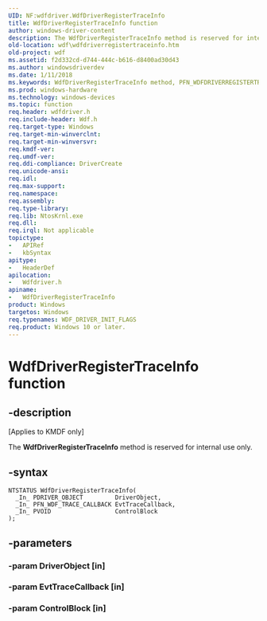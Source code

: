 ```yaml
---
UID: NF:wdfdriver.WdfDriverRegisterTraceInfo
title: WdfDriverRegisterTraceInfo function
author: windows-driver-content
description: The WdfDriverRegisterTraceInfo method is reserved for internal use only.
old-location: wdf\wdfdriverregistertraceinfo.htm
old-project: wdf
ms.assetid: f2d332cd-d744-444c-b616-d8400ad30d43
ms.author: windowsdriverdev
ms.date: 1/11/2018
ms.keywords: WdfDriverRegisterTraceInfo method, PFN_WDFDRIVERREGISTERTRACEINFO, DFDriverObjectRef_1cbf9cbb-1a7f-4227-9c80-5d9c9cf0bb12.xml, wdf.wdfdriverregistertraceinfo, kmdf.wdfdriverregistertraceinfo, WdfDriverRegisterTraceInfo, wdfdriver/WdfDriverRegisterTraceInfo
ms.prod: windows-hardware
ms.technology: windows-devices
ms.topic: function
req.header: wdfdriver.h
req.include-header: Wdf.h
req.target-type: Windows
req.target-min-winverclnt: 
req.target-min-winversvr: 
req.kmdf-ver: 
req.umdf-ver: 
req.ddi-compliance: DriverCreate
req.unicode-ansi: 
req.idl: 
req.max-support: 
req.namespace: 
req.assembly: 
req.type-library: 
req.lib: NtosKrnl.exe
req.dll: 
req.irql: Not applicable
topictype:
-	APIRef
-	kbSyntax
apitype:
-	HeaderDef
apilocation:
-	Wdfdriver.h
apiname:
-	WdfDriverRegisterTraceInfo
product: Windows
targetos: Windows
req.typenames: WDF_DRIVER_INIT_FLAGS
req.product: Windows 10 or later.
---
```


# WdfDriverRegisterTraceInfo function


## -description


<p class="CCE_Message">[Applies to KMDF only]

The <b>WdfDriverRegisterTraceInfo</b> method is reserved for internal use only.


## -syntax


````
NTSTATUS WdfDriverRegisterTraceInfo(
  _In_ PDRIVER_OBJECT         DriverObject,
  _In_ PFN_WDF_TRACE_CALLBACK EvtTraceCallback,
  _In_ PVOID                  ControlBlock
);
````


## -parameters




### -param DriverObject [in]



### -param EvtTraceCallback [in]



### -param ControlBlock [in]


